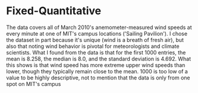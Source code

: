 # Fixed-Quantitative

The data covers all of March 2010's anemometer-measured wind speeds at every minute at one of MIT's campus locations ('Sailing Pavilion'). I chose the dataset in part because it's unique (wind is a breath of fresh air), but also that noting wind behavior is pivotal for meteorologists and climate scientists. What I found from the data is that for the first 1000 entries, the mean is 8.258, the median is 8.0, and the standard deviation is 4.692. What this shows is that wind speed has more extreme upper wind speeds than lower, though they typically remain close to the mean. 1000 is too low of a value to be highly descriptive, not to mention that the data is only from one spot on MIT's campus
